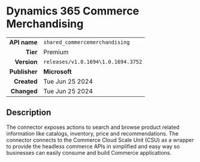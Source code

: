 # Dynamics 365 Commerce Merchandising
| | |
|-:|-|
|**API name**|`shared_commercemerchandising`|
|**Tier**|Premium|
|**Version**|`releases/v1.0.1694\1.0.1694.3752`|
|**Publisher**|**Microsoft**|
|**Created**|Tue Jun 25 2024|
|**Changed**|Tue Jun 25 2024|

## Description
The connector exposes actions to search and browse product related information like catalogs, inventory, price and recommendations. The connector connects to the Commerce Cloud Scale Unit (CSU) as a wrapper to provide the headless commerce APIs in simplified and easy way so businesses can easily consume and build Commerce applications.
